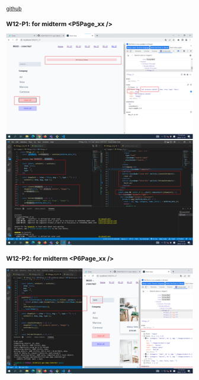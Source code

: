 [github](https://github.com/210417027/1111-wp1-demo-210417027)
### W12-P1: for midterm <P5Page_xx />
![](w12-p1-1.png)
![](w12-p1-2.png)

### W12-P2: for midterm <P6Page_xx />

![](w12-p2.png)